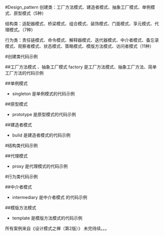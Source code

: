 #Design_pattern
创建类：工厂方法模式、建造者模式、抽象工厂模式、单例模式、原型模式（5种）

结构类：适配器模式、桥梁模式、组合模式、装饰模式、门面模式、享元模式、代理模式。（7种）

行为类：责任链模式、命令模式、解释器模式、迭代器模式、中介者模式、备忘录模式、观察者模式、状态模式、策略模式、模版方法模式、访问者模式（11种）


#创建类代码示例

##工厂方法模式 、抽象工厂模式
factory 是工厂方法模式、抽象工厂方法、简单工厂方法的代码示例

##单例模式
* singleton 是单例模式的代码示例

##原型模式
* prototype 是原型模式的代码示例

##建造者模式
* bulid 是建造者模式的代码示例

#结构类代码示例

##代理模式
* proxy 是代理模式的代码示例

#行为类代码示例

##中介者模式
* intermediary 是中介者模式 的代码示例

##模版方法模式
* template 是模版方法模式的代码示例




所有案例来自《设计模式之禅（第2版）》
未完待续。。。
